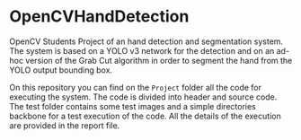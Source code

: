 # OpenCVHandDetection
OpenCV Students Project of an hand detection and segmentation system. The system is based on a YOLO v3 network for the detection and on an ad-hoc version of the Grab Cut algorithm in order to segment the hand from the YOLO output bounding box. 

On this repository you can find on the <code>Project</code> folder all the code for executing the system. The code is divided into header and source code. The test folder contains some test images and a simple directories backbone for a test execution of the code. All the details of the execution are provided in the report file. 
